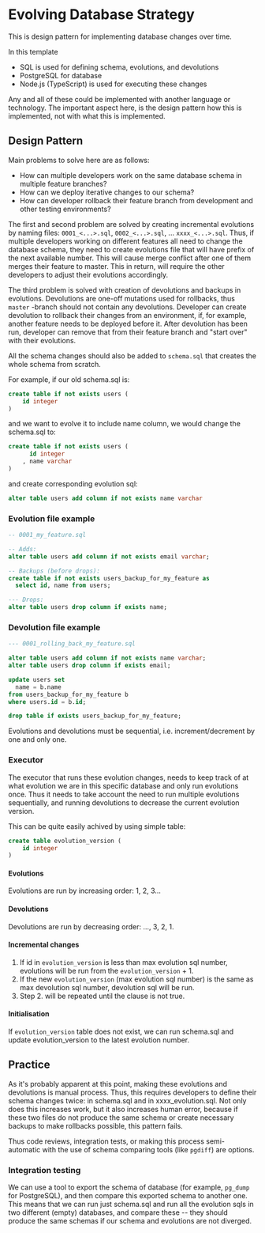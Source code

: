 # Evolving Database Strategy

This is design pattern for implementing database changes over time.

In this template

- SQL is used for defining schema, evolutions, and devolutions
- PostgreSQL for database
- Node.js (TypeScript) is used for executing these changes

Any and all of these could be implemented with another language or technology. The important aspect here, is the design pattern how this is implemented, not with what this is implemented.

## Design Pattern

Main problems to solve here are as follows:

- How can multiple developers work on the same database schema in multiple feature branches?
- How can we deploy iterative changes to our schema?
- How can developer rollback their feature branch from development and other testing environments?

The first and second problem are solved by creating incremental evolutions by naming files: `0001_<...>.sql`, `0002_<...>.sql`, ... `xxxx_<...>.sql`. Thus, if multiple developers working on different features all need to change the database schema, they need to create evolutions file that will have prefix of the next available number. This will cause merge conflict after one of them merges their feature to master. This in return, will require the other developers to adjust their evolutions accordingly.

The third problem is solved with creation of devolutions and backups in evolutions. Devolutions are one-off mutations used for rollbacks, thus `master` -branch should not contain any devolutions. Developer can create devolution to rollback their changes from an environment, if, for example, another feature needs to be deployed before it. After devolution has been run, developer can remove that from their feature branch and "start over" with their evolutions.

All the schema changes should also be added to `schema.sql` that creates the whole schema from scratch.

For example, if our old schema.sql is:

```sql
create table if not exists users (
    id integer
)
```

and we want to evolve it to include name column, we would change the schema.sql to:

```sql
create table if not exists users (
      id integer
    , name varchar
)
```

and create corresponding evolution sql:

```sql
alter table users add column if not exists name varchar
```

### Evolution file example

```sql
-- 0001_my_feature.sql

-- Adds:
alter table users add column if not exists email varchar;

-- Backups (before drops):
create table if not exists users_backup_for_my_feature as
  select id, name from users;

--- Drops:
alter table users drop column if exists name;
```

### Devolution file example

```sql
--- 0001_rolling_back_my_feature.sql

alter table users add column if not exists name varchar;
alter table users drop column if exists email;

update users set
  name = b.name
from users_backup_for_my_feature b
where users.id = b.id;

drop table if exists users_backup_for_my_feature;
```

Evolutions and devolutions must be sequential, i.e. increment/decrement by one and only one.

### Executor

The executor that runs these evolution changes, needs to keep track of at what evolution we are in this specific database and only run evolutions once. Thus it needs to take account the need to run multiple evolutions sequentially, and running devolutions to decrease the current evolution version.

This can be quite easily achived by using simple table:

```sql
create table evolution_version (
    id integer
)
```

#### Evolutions

Evolutions are run by increasing order: 1, 2, 3...

#### Devolutions

Devolutions are run by decreasing order: ..., 3, 2, 1.

#### Incremental changes

1. If id in `evolution_version` is less than max evolution sql number, evolutions will be run from the `evolution_version` + 1.
2. If the new `evolution_version` (max evolution sql number) is the same as max devolution sql number, devolution sql will be run.
3. Step 2. will be repeated until the clause is not true.

#### Initialisation

If `evolution_version` table does not exist, we can run schema.sql and update evolution_version to the latest evolution number.

## Practice

As it's probably apparent at this point, making these evolutions and devolutions is manual process. Thus, this requires developers to define their schema changes twice: in schema.sql and in xxxx_evolution.sql. Not only does this increases work, but it also increases human error, because if these two files do not produce the same schema or create necessary backups to make rollbacks possible, this pattern fails.

Thus code reviews, integration tests, or making this process semi-automatic with the use of schema comparing tools (like `pgdiff`) are options.

### Integration testing

We can use a tool to export the schema of database (for example, `pg_dump` for PostgreSQL), and then compare this exported schema to another one. This means that we can run just schema.sql and run all the evolution sqls in two different (empty) databases, and compare these -- they should produce the same schemas if our schema and evolutions are not diverged.
